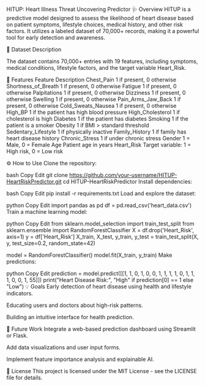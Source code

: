 HITUP: Heart Illness Threat Uncovering Predictor
🩺 Overview
HITUP is a predictive model designed to assess the likelihood of heart disease based on patient symptoms, lifestyle choices, medical history, and other risk factors. It utilizes a labeled dataset of 70,000+ records, making it a powerful tool for early detection and awareness.

📁 Dataset Description

The dataset contains 70,000+ entries with 19 features, including symptoms, medical conditions, lifestyle factors, and the target variable Heart_Risk.

🧬 Features
Feature	Description
Chest_Pain	1 if present, 0 otherwise
Shortness_of_Breath	1 if present, 0 otherwise
Fatigue	1 if present, 0 otherwise
Palpitations	1 if present, 0 otherwise
Dizziness	1 if present, 0 otherwise
Swelling	1 if present, 0 otherwise
Pain_Arms_Jaw_Back	1 if present, 0 otherwise
Cold_Sweats_Nausea	1 if present, 0 otherwise
High_BP	1 if the patient has high blood pressure
High_Cholesterol	1 if cholesterol is high
Diabetes	1 if the patient has diabetes
Smoking	1 if the patient is a smoker
Obesity	1 if BMI > standard threshold
Sedentary_Lifestyle	1 if physically inactive
Family_History	1 if family has heart disease history
Chronic_Stress	1 if under chronic stress
Gender	1 = Male, 0 = Female
Age	Patient age in years
Heart_Risk	Target variable: 1 = High risk, 0 = Low risk

⚙️ How to Use
Clone the repository:

bash
Copy
Edit
git clone https://github.com/your-username/HITUP-HeartRiskPredictor.git
cd HITUP-HeartRiskPredictor
Install dependencies:

bash
Copy
Edit
pip install -r requirements.txt
Load and explore the dataset:

python
Copy
Edit
import pandas as pd
df = pd.read_csv('heart_data.csv')
Train a machine learning model:

python
Copy
Edit
from sklearn.model_selection import train_test_split
from sklearn.ensemble import RandomForestClassifier
X = df.drop('Heart_Risk', axis=1)
y = df['Heart_Risk']
X_train, X_test, y_train, y_test = train_test_split(X, y, test_size=0.2, random_state=42)

model = RandomForestClassifier()
model.fit(X_train, y_train)
Make predictions:

python
Copy
Edit
prediction = model.predict([[1, 1, 0, 1, 0, 0, 1, 1, 1, 1, 0, 1, 1, 1, 0, 0, 1, 55]])
print("Heart Disease Risk:", "High" if prediction[0] == 1 else "Low")
💡 Goals
Early detection of heart disease using health and lifestyle indicators.

Educating users and doctors about high-risk patterns.

Building an intuitive interface for health prediction.

🚀 Future Work
Integrate a web-based prediction dashboard using Streamlit or Flask.

Add data visualizations and user input forms.

Implement feature importance analysis and explainable AI.

📄 License
This project is licensed under the MIT License - see the LICENSE file for details.
